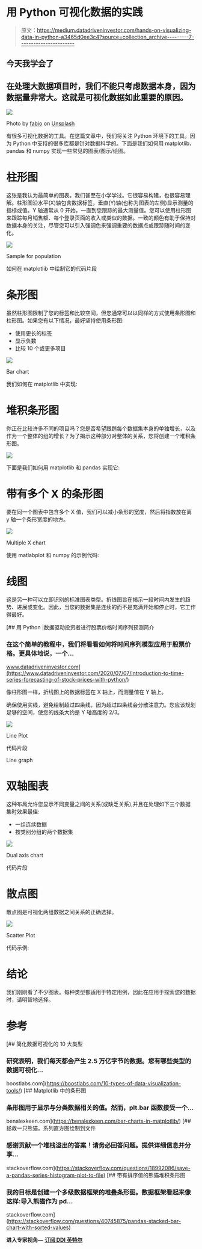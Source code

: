 # 用 Python 可视化数据的实践

> 原文：<https://medium.datadriveninvestor.com/hands-on-visualizing-data-in-python-a3465d0ee3c4?source=collection_archive---------7----------------------->

## 今天我学会了

## 在处理大数据项目时，我们不能只考虑数据本身，因为数据量非常大。这就是可视化数据如此重要的原因。

![](img/e37f30d730064dce5e57577a957ed412.png)

Photo by [fabio](https://unsplash.com/@fabioha?utm_source=unsplash&utm_medium=referral&utm_content=creditCopyText) on [Unsplash](https://unsplash.com/s/photos/big-data?utm_source=unsplash&utm_medium=referral&utm_content=creditCopyText)

有很多可视化数据的工具。在这篇文章中，我们将关注 Python 环境下的工具，因为 Python 中支持的很多库都是针对数据科学的。下面是我们如何用 matplotlib，pandas 和 numpy 实现一些常见的图表/图示/绘图。

# 柱形图

这张是我认为最简单的图表。我们甚至在小学学过。它很容易构建，也很容易理解。柱形图沿水平(X)轴包含数据标签，垂直(Y)轴(也称为图表的左侧)显示测量的指标或值。Y 轴通常从 0 开始，一直到您跟踪的最大测量值。您可以使用柱形图来跟踪每月销售额、每个登录页面的收入或类似的数据。一致的颜色有助于保持对数据本身的关注，尽管您可以引入强调色来强调重要的数据点或跟踪随时间的变化。

![](img/38bc176dc59b14c97a2661ff1da15e54.png)

Sample for population

如何在 matplotlib 中绘制它的代码片段

# 条形图

虽然柱形图限制了您的标签和比较空间，但您通常可以以同样的方式使用条形图和柱形图。如果您有以下情况，最好坚持使用条形图:

*   使用更长的标签
*   显示负数
*   比较 10 个或更多项目

![](img/894029281c305ba17057a311df814b4f.png)

Bar chart

我们如何在 matplotlib 中实现:

# 堆积条形图

你正在比较许多不同的项目吗？您是否希望跟踪每个数据集本身的单独增长，以及作为一个整体的组的增长？为了揭示这种部分对整体的关系，您将创建一个堆积条形图。

![](img/7e3df6cbb8a9c387e920ebd557902102.png)

下面是我们如何用 matplotlib 和 pandas 实现它:

# 带有多个 X 的条形图

要在同一个图表中包含多个 X 值，我们可以减小条形的宽度，然后将指数放在离 y 轴一个条形宽度的地方。

![](img/2a394792b42aacf21560c9346f6954bc.png)

Multiple X chart

使用 matlabplot 和 numpy 的示例代码:

# 线图

这是另一种可以立即识别的标准图表类型。折线图旨在揭示一段时间内发生的趋势、进展或变化。因此，当您的数据集是连续的而不是充满开始和停止时，它工作得最好。

[](https://www.datadriveninvestor.com/2020/07/07/introduction-to-time-series-forecasting-of-stock-prices-with-python/) [## 用 Python |数据驱动投资者进行股票价格时间序列预测简介

### 在这个简单的教程中，我们将看看如何将时间序列模型应用于股票价格。更具体地说，一个…

www.datadriveninvestor.com](https://www.datadriveninvestor.com/2020/07/07/introduction-to-time-series-forecasting-of-stock-prices-with-python/) 

像柱形图一样，折线图上的数据标签在 X 轴上，而测量值在 Y 轴上。

确保使用实线，避免绘制超过四条线，因为超过四条线会分散注意力。您应该规划足够的空间，使您的线条大约是 Y 轴高度的 2/3。

![](img/be75a2f8d9c882da3a670acdbbfc5efd.png)

Line Plot

代码片段

Line graph

# 双轴图表

这种布局允许您显示不同变量之间的关系(或缺乏关系),并且在处理如下三个数据集时效果最佳:

*   一组连续数据
*   按类别分组的两个数据集

![](img/5880421bdbb7476a1cba26568be88842.png)

Dual axis chart

代码片段

# 散点图

散点图是可视化两组数据之间关系的正确选择。

![](img/220a865b2081c52f3b8d6a3580bc9e62.png)

Scatter Plot

代码示例:

# 结论

我们刚刚看了不少图表。每种类型都适用于特定用例，因此在应用于探索您的数据时，请明智地选择。

# 参考

[](https://boostlabs.com/10-types-of-data-visualization-tools/) [## 简化数据可视化的 10 大类型

### 研究表明，我们每天都会产生 2.5 万亿字节的数据。您有哪些类型的数据可视化…

boostlabs.com](https://boostlabs.com/10-types-of-data-visualization-tools/)  [## Matplotlib 中的条形图

### 条形图用于显示与分类数据相关的值。然而，plt.bar 函数接受一个…

benalexkeen.com](https://benalexkeen.com/bar-charts-in-matplotlib/) [](https://stackoverflow.com/questions/18992086/save-a-pandas-series-histogram-plot-to-file) [## 拯救一只熊猫。系列直方图绘制到文件

### 感谢贡献一个堆栈溢出的答案！请务必回答问题。提供详细信息并分享…

stackoverflow.com](https://stackoverflow.com/questions/18992086/save-a-pandas-series-histogram-plot-to-file) [](https://stackoverflow.com/questions/40745875/pandas-stacked-bar-chart-with-sorted-values) [## 带有排序值的熊猫堆积条形图

### 我的目标是创建一个多级数据框架的堆叠条形图。数据框架看起来像这样:导入熊猫作为 pd…

stackoverflow.com](https://stackoverflow.com/questions/40745875/pandas-stacked-bar-chart-with-sorted-values) 

**进入专家视角—** [**订阅 DDI 英特尔**](https://datadriveninvestor.com/ddi-intel)